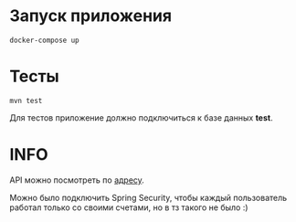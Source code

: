 # Запуск приложения
`docker-compose up`

# Тесты
`mvn test`

Для тестов приложение должно подключиться к базе данных **test**.

# INFO

API можно посмотреть по [адресу](http://localhost:8080/swagger-ui/index.html).

Можно было подключить Spring Security, чтобы каждый пользователь работал
только со своими счетами, но в тз такого не было :)